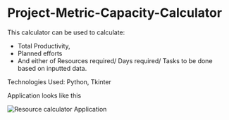 # Project-Metric-Capacity-Calculator

This calculator can be used  to calculate: 

* Total Productivity,
* Planned efforts 
* And either of Resources required/ Days required/ Tasks to be done based on inputted data. 

Technologies Used: Python, Tkinter 

Application looks like this

![Resource calculator Application](https://github.com/Vimiya/Project-Metric-Capacity-Calculator/assets/95517635/b6028a0d-6168-49e7-ab7f-e0b46e8087cc)
